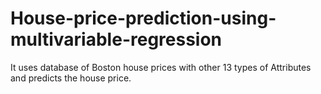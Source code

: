 # House-price-prediction-using-multivariable-regression

It uses database of Boston house prices with other 13 types of Attributes and predicts the house price.

